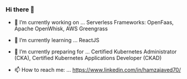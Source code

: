 ### Hi there 👋

- 🔭 I’m currently working on ...
       Serverless Frameworks: OpenFaas, Apache OpenWhisk, AWS Greengrass


- 🌱 I’m currently learning ...
       ReactJS
- 👯 I’m currently preparing for ...
       Certified Kubernetes Administrator (CKA), Certified Kubernetes Applications Developer (CKAD)

- 📫 How to reach me: ... https://www.linkedin.com/in/hamzajaved70/

